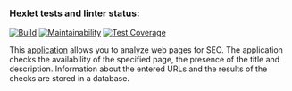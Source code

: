 ### Hexlet tests and linter status:
[![Build](https://github.com/DireElf/java-project-72/actions/workflows/build.yml/badge.svg)](https://github.com/DireElf/java-project-72/actions/workflows/build.yml)
[![Maintainability](https://api.codeclimate.com/v1/badges/d652bf2c66cb0cb86ae4/maintainability)](https://codeclimate.com/github/DireElf/java-project-72/maintainability)
[![Test Coverage](https://api.codeclimate.com/v1/badges/d652bf2c66cb0cb86ae4/test_coverage)](https://codeclimate.com/github/DireElf/java-project-72/test_coverage)

This [application](https://java-project-72-production-2d45.up.railway.app/) allows you to analyze web pages for SEO. The application checks the availability of the specified page, the presence of the title and description. Information about the entered URLs and the results of the checks are stored in a database.
